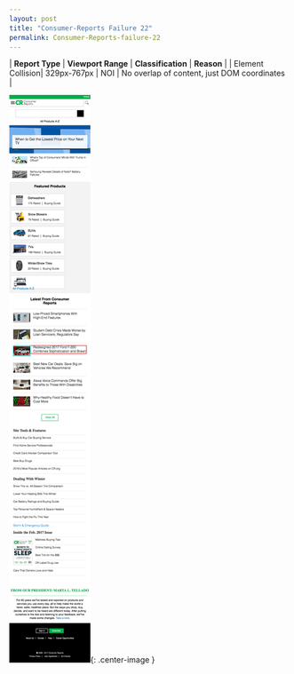 ```yaml
---
layout: post
title: "Consumer-Reports Failure 22"
permalink: Consumer-Reports-failure-22
---
```

| **Report Type** | **Viewport Range** | **Classification** | **Reason** |
| Element Collision| 329px-767px | NOI | No overlap of content, just DOM coordinates | 

![Screenshot of the fault](../assets/images/Consumer-Reports/fault22/overlapWidth548.png){: .center-image }